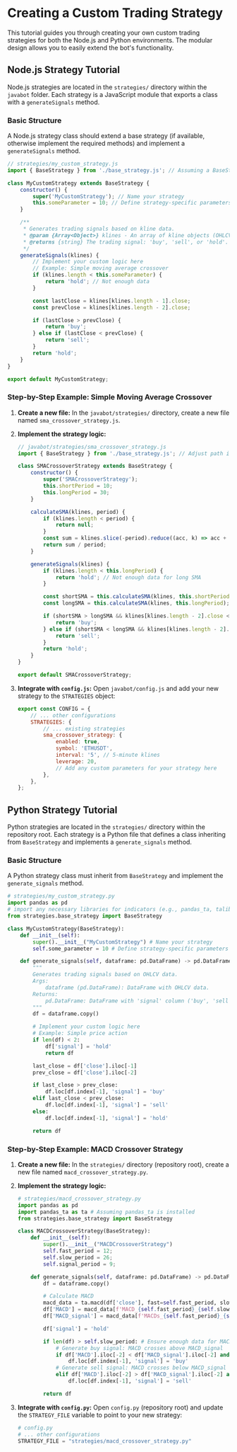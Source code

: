 # Creating a Custom Trading Strategy

This tutorial guides you through creating your own custom trading strategies for both the Node.js and Python environments. The modular design allows you to easily extend the bot's functionality.

## Node.js Strategy Tutorial

Node.js strategies are located in the `strategies/` directory within the `javabot` folder. Each strategy is a JavaScript module that exports a class with a `generateSignals` method.

### Basic Structure

A Node.js strategy class should extend a base strategy (if available, otherwise implement the required methods) and implement a `generateSignals` method.

```javascript
// strategies/my_custom_strategy.js
import { BaseStrategy } from './base_strategy.js'; // Assuming a BaseStrategy exists

class MyCustomStrategy extends BaseStrategy {
    constructor() {
        super('MyCustomStrategy'); // Name your strategy
        this.someParameter = 10; // Define strategy-specific parameters
    }

    /**
     * Generates trading signals based on kline data.
     * @param {Array<Object>} klines - An array of kline objects (OHLCV data).
     * @returns {string} The trading signal: 'buy', 'sell', or 'hold'.
     */
    generateSignals(klines) {
        // Implement your custom logic here
        // Example: Simple moving average crossover
        if (klines.length < this.someParameter) {
            return 'hold'; // Not enough data
        }

        const lastClose = klines[klines.length - 1].close;
        const prevClose = klines[klines.length - 2].close;

        if (lastClose > prevClose) {
            return 'buy';
        } else if (lastClose < prevClose) {
            return 'sell';
        }
        return 'hold';
    }
}

export default MyCustomStrategy;
```

### Step-by-Step Example: Simple Moving Average Crossover

1.  **Create a new file:** In the `javabot/strategies/` directory, create a new file named `sma_crossover_strategy.js`.

2.  **Implement the strategy logic:**

    ```javascript
    // javabot/strategies/sma_crossover_strategy.js
    import { BaseStrategy } from './base_strategy.js'; // Adjust path if needed

    class SMACrossoverStrategy extends BaseStrategy {
        constructor() {
            super('SMACrossoverStrategy');
            this.shortPeriod = 10;
            this.longPeriod = 30;
        }

        calculateSMA(klines, period) {
            if (klines.length < period) {
                return null;
            }
            const sum = klines.slice(-period).reduce((acc, k) => acc + k.close, 0);
            return sum / period;
        }

        generateSignals(klines) {
            if (klines.length < this.longPeriod) {
                return 'hold'; // Not enough data for long SMA
            }

            const shortSMA = this.calculateSMA(klines, this.shortPeriod);
            const longSMA = this.calculateSMA(klines, this.longPeriod);

            if (shortSMA > longSMA && klines[klines.length - 2].close <= klines[klines.length - 2].open) { // Buy signal
                return 'buy';
            } else if (shortSMA < longSMA && klines[klines.length - 2].close >= klines[klines.length - 2].open) { // Sell signal
                return 'sell';
            }
            return 'hold';
        }
    }

    export default SMACrossoverStrategy;
    ```

3.  **Integrate with `config.js`:** Open `javabot/config.js` and add your new strategy to the `STRATEGIES` object:

    ```javascript
    export const CONFIG = {
        // ... other configurations
        STRATEGIES: {
            // ... existing strategies
            sma_crossover_strategy: {
                enabled: true,
                symbol: 'ETHUSDT',
                interval: '5', // 5-minute klines
                leverage: 20,
                // Add any custom parameters for your strategy here
            },
        },
    };
    ```

## Python Strategy Tutorial

Python strategies are located in the `strategies/` directory within the repository root. Each strategy is a Python file that defines a class inheriting from `BaseStrategy` and implements a `generate_signals` method.

### Basic Structure

A Python strategy class must inherit from `BaseStrategy` and implement the `generate_signals` method.

```python
# strategies/my_custom_strategy.py
import pandas as pd
# import any necessary libraries for indicators (e.g., pandas_ta, talib)
from strategies.base_strategy import BaseStrategy

class MyCustomStrategy(BaseStrategy):
    def __init__(self):
        super().__init__("MyCustomStrategy") # Name your strategy
        self.some_parameter = 10 # Define strategy-specific parameters

    def generate_signals(self, dataframe: pd.DataFrame) -> pd.DataFrame:
        """
        Generates trading signals based on OHLCV data.
        Args:
            dataframe (pd.DataFrame): DataFrame with OHLCV data.
        Returns:
            pd.DataFrame: DataFrame with 'signal' column ('buy', 'sell', or 'hold').
        """
        df = dataframe.copy()

        # Implement your custom logic here
        # Example: Simple price action
        if len(df) < 2:
            df['signal'] = 'hold'
            return df

        last_close = df['close'].iloc[-1]
        prev_close = df['close'].iloc[-2]

        if last_close > prev_close:
            df.loc[df.index[-1], 'signal'] = 'buy'
        elif last_close < prev_close:
            df.loc[df.index[-1], 'signal'] = 'sell'
        else:
            df.loc[df.index[-1], 'signal'] = 'hold'

        return df
```

### Step-by-Step Example: MACD Crossover Strategy

1.  **Create a new file:** In the `strategies/` directory (repository root), create a new file named `macd_crossover_strategy.py`.

2.  **Implement the strategy logic:**

    ```python
    # strategies/macd_crossover_strategy.py
    import pandas as pd
    import pandas_ta as ta # Assuming pandas_ta is installed
    from strategies.base_strategy import BaseStrategy

    class MACDCrossoverStrategy(BaseStrategy):
        def __init__(self):
            super().__init__("MACDCrossoverStrategy")
            self.fast_period = 12;
            self.slow_period = 26;
            self.signal_period = 9;

        def generate_signals(self, dataframe: pd.DataFrame) -> pd.DataFrame:
            df = dataframe.copy()

            # Calculate MACD
            macd_data = ta.macd(df['close'], fast=self.fast_period, slow=self.slow_period, signal=self.signal_period)
            df['MACD'] = macd_data[f'MACD_{self.fast_period}_{self.slow_period}_{self.signal_period}']
            df['MACD_signal'] = macd_data[f'MACDs_{self.fast_period}_{self.slow_period}_{self.signal_period}']

            df['signal'] = 'hold'

            if len(df) > self.slow_period: # Ensure enough data for MACD calculation
                # Generate buy signal: MACD crosses above MACD_signal
                if df['MACD'].iloc[-2] < df['MACD_signal'].iloc[-2] and df['MACD'].iloc[-1] > df['MACD_signal'].iloc[-1]:
                    df.loc[df.index[-1], 'signal'] = 'buy'
                # Generate sell signal: MACD crosses below MACD_signal
                elif df['MACD'].iloc[-2] > df['MACD_signal'].iloc[-2] and df['MACD'].iloc[-1] < df['MACD_signal'].iloc[-1]:
                    df.loc[df.index[-1], 'signal'] = 'sell'

            return df
    ```

3.  **Integrate with `config.py`:** Open `config.py` (repository root) and update the `STRATEGY_FILE` variable to point to your new strategy:

    ```python
    # config.py
    # ... other configurations
    STRATEGY_FILE = "strategies/macd_crossover_strategy.py"
    ```
